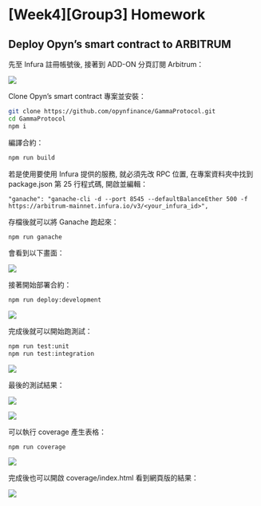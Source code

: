 # [Week4][Group3] Homework

## Deploy Opyn’s smart contract to ARBITRUM

先至 Infura 註冊帳號後, 接著到 ADD-ON 分頁訂閱 Arbitrum：

![](https://i.imgur.com/ulEm1lS.png)

Clone Opyn’s smart contract 專案並安裝：

```sh
git clone https://github.com/opynfinance/GammaProtocol.git
cd GammaProtocol
npm i
```

編譯合約：

```sh
npm run build
```

若是使用要使用 Infura 提供的服務, 就必須先改 RPC 位置, 在專案資料夾中找到 package.json 第 25 行程式碼, 開啟並編輯：

```
"ganache": "ganache-cli -d --port 8545 --defaultBalanceEther 500 -f https://arbitrum-mainnet.infura.io/v3/<your_infura_id>",
```

存檔後就可以將 Ganache 跑起來：

```sh
npm run ganache
```

會看到以下畫面：

![](https://i.imgur.com/uDSf7mc.png)

接著開始部署合約：
```sh
npm run deploy:development
```

![](https://i.imgur.com/ampuW0c.png)


完成後就可以開始跑測試：

```sh
npm run test:unit
npm run test:integration
```

![](https://i.imgur.com/W31YZCB.png)

最後的測試結果：

![](https://i.imgur.com/z6ipJsY.png)

![](https://i.imgur.com/ApKtMDn.png)

可以執行 coverage 產生表格：

```
npm run coverage
```

![](https://i.imgur.com/5rux2CP.png)

完成後也可以開啟 coverage/index.html 看到網頁版的結果：

![](https://i.imgur.com/RiCnpcW.png)